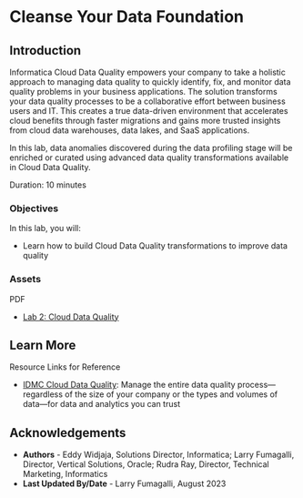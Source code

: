 # Cleanse Your Data Foundation

## Introduction
Informatica Cloud Data Quality empowers your company to take a holistic approach to managing data quality to quickly identify, fix, and monitor data quality problems in your business applications. The solution transforms your data quality processes to be a collaborative effort between business users and IT. This creates a true data-driven environment that accelerates cloud benefits through faster migrations and gains more trusted insights from cloud data warehouses, data lakes, and SaaS applications.

In this lab, data anomalies discovered during the data profiling stage will be enriched or curated using advanced data quality transformations available in Cloud Data Quality.

Duration: 10 minutes

### Objectives

In this lab, you will:
* Learn how to build Cloud Data Quality transformations to improve data quality

### **Assets**

PDF
* [Lab 2: Cloud Data Quality](https://objectstorage.us-ashburn-1.oraclecloud.com/p/Ei1_2QRw4M8tQpk59Qhao2JCvEivSAX8MGB9R6PfHZlqNkpkAcnVg4V3-GyTs1_t/n/c4u04/b/livelabsfiles/o/oci-library/LAB%2002%20-%20Cloud%20Data%20Quality%20-%20OCI.pdf) 


## Learn More

Resource Links for Reference 
* [IDMC Cloud Data Quality](https://www.informatica.com/products/data-quality/cloud-data-quality-radar.html): Manage the entire data quality process—regardless of the size of your company or the types and volumes of data—for data and analytics you can trust


## Acknowledgements
* **Authors** - Eddy Widjaja, Solutions Director, Informatica; Larry Fumagalli, Director, Vertical Solutions, Oracle; Rudra Ray, Director, Technical Marketing, Informatics
* **Last Updated By/Date** - Larry Fumagalli, August 2023
